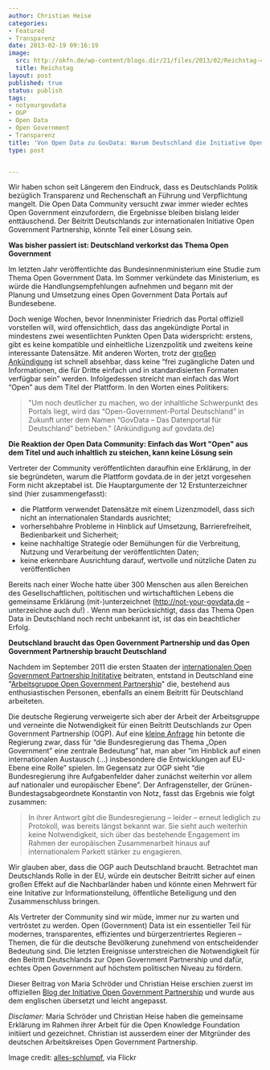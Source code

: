 ```yaml
---
author: Christian Heise
categories:
- Featured
- Transparenz
date: 2013-02-19 09:16:19
image:
  src: http://okfn.de/wp-content/blogs.dir/21/files/2013/02/Reichstag-415x276.jpg
  title: Reichstag
layout: post
published: true
status: publish
tags:
- notyourgovdata
- OGP
- Open Data
- Open Government
- Transparenz
title: 'Von Open Data zu GovData: Warum Deutschland die Initiative Open Government Partnerhship braucht'
type: post


---
```


Wir haben schon seit Längerem den Eindruck, dass es Deutschlands Politik bezüglich Transparenz und Rechenschaft an Führung und Verpflichtung mangelt. Die Open Data Community versucht zwar immer wieder echtes Open Government einzufordern, die Ergebnisse bleiben bislang leider enttäuschend. Der Beitritt Deutschlands zur internationalen Initiative Open Government Partnership, könnte Teil einer Lösung sein.

**Was bisher passiert ist: Deutschland verkorkst das Thema Open Government**

Im letzten Jahr veröffentlichte das Bundesinnenministerium eine Studie zum Thema Open Government Data. Im Sommer verkündete das Ministerium, es würde die Handlungsempfehlungen aufnehmen und begann mit der Planung und Umsetzung eines Open Government Data Portals auf Bundesebene.

Doch wenige Wochen, bevor Innenminister Friedrich das Portal offiziell vorstellen will, wird offensichtlich, dass das angekündigte Portal in mindestens zwei wesentlichten Punkten Open Data widerspricht: erstens, gibt es keine kompatible und einheitliche Lizenzpolitik und zweitens keine interessante Datensätze. Mit anderen Worten, trotz der [großen Ankündigung](http://www.bmi.bund.de/SharedDocs/Pressemitteilungen/DE/2012/mitMarginalspalte/07/opengovernment.html) ist schnell absehbar, dass keine “frei zugängliche Daten und Informationen, die für Dritte einfach und in standardisierten Formaten verfügbar sein” werden. Infolgedessen streicht man einfach das Wort “Open” aus dem Titel der Plattform. In den Worten eines Politikers:

> "Um noch deutlicher zu machen, wo der inhaltliche Schwerpunkt des Portals liegt, wird das “Open-Government-Portal Deutschland” in Zukunft unter dem Namen “GovData – Das Datenportal für Deutschland” betrieben." (Ankündigung auf govdata.de)

**Die Reaktion der Open Data Community: Einfach das Wort "Open" aus dem Titel und auch inhaltlich zu steichen, kann keine Lösung sein**

Vertreter der Community veröffentlichten daraufhin eine Erklärung, in der sie begründeten, warum die Plattform govdata.de in der jetzt vorgesehen Form nicht akzeptabel ist. Die Hauptargumente der 12 Erstunterzeichner sind (hier zusammengefasst):

  * die Plattform verwendet Datensätze mit einem Lizenzmodell, dass sich nicht an internationalen Standards ausrichtet;
  * vorhersehbahre Probleme in Hinblick auf Umsetzung, Barrierefreiheit, Bedienbarkeit und Sicherheit;
  * keine nachhaltige Strategie oder Bemühungen für die Verbreitung, Nutzung und Verarbeitung der veröffentlichten Daten;
  * keine erkennbare Ausrichtung darauf, wertvolle und nützliche Daten zu veröffentlichen

Bereits nach einer Woche hatte über 300 Menschen aus allen Bereichen des Gesellschaftlichen, poltitischen und wirtschaftlichen Lebens die gemeinsame Erklärung (mit-)unterzeichnet (<http://not-your-govdata.de> – unterzeichne auch du!) . Wenn man berücksichtigt, dass das Thema Open Data in Deutschland noch recht unbekannt ist, ist das ein beachtlicher Erfolg.

**Deutschland braucht das Open Government Partnership und das Open Government Partnership braucht Deutschland**

Nachdem im September 2011 die ersten Staaten der [internationalen Open Government Partnership Inititative](http://www.opengovpartnership.org/) beitraten, entstand in Deutschland eine "[Arbeitsgruppe Open Government Partnership](http://www.opengovpartnership.de/)" die, bestehend aus enthusiastischen Personen, ebenfalls an einem Beitritt für Deutschland arbeiteten.

Die deutsche Regierung verweigerte sich aber der Arbeit der Arbeitsgruppe und verneinte die Notwendigkeit für einen Beitritt Deutschlands zur Open Government Partnership (OGP). Auf eine [kleine Anfrage](http://gruen-digital.de/2012/07/bundesregierung-will-open-government-partnership-ogp-auch-weiterhin-nicht-beitreten/) hin betonte die Regierung zwar, dass für “die Bundesregierung das Thema „Open Government” eine zentrale Bedeutung” hat, man aber “im Hinblick auf einen internationalen Austausch (…) insbesondere die Entwicklungen auf EU-Ebene eine Rolle” spielen. Im Gegensatz zur OGP sieht “die Bundesregierung ihre Aufgabenfelder daher zu­nächst weiterhin vor allem auf nationaler und europäischer Ebene”. Der Anfragensteller, der Grünen-Bundestagsabgeordnete Konstantin von Notz, fasst das Ergebnis wie folgt zusammen:

> In ihrer Antwort gibt die Bundesregierung – leider – erneut lediglich zu Protokoll, was bereits längst bekannt war. Sie sieht auch weiterhin keine Notwendigkeit, sich über das bestehende Engagement im Rahmen der europäischen Zusammenarbeit hinaus auf internationalem Parkett stärker zu engagieren.

Wir glauben aber, dass die OGP auch Deutschland braucht. Betrachtet man Deutschlands Rolle in der EU, würde ein deutscher Beitritt sicher auf einen großen Effekt auf die Nachbarländer haben und könnte einen Mehrwert für eine Initative zur Informationsteilung, öffentliche Beteiligung und den Zusammenschluss bringen.

Als Vertreter der Community sind wir müde, immer nur zu warten und vertröstet zu werden. Open (Government) Data ist ein essentieller Teil für modernes, transparentes, effizientes und bürgerzentriertes Regieren – Themen, die für die deutsche Bevölkerung zunehmend von entscheidender Bedeutung sind. Die letzten Ereignisse unterstreichen die Notwendigkeit für den Beitritt Deutschlands zur Open Government Partnership und dafür, echtes Open Government auf höchstem politischen Niveau zu fördern.

Dieser Beitrag von Maria Schröder und Christian Heise erschien zuerst im offiziellen [Blog der Initiative Open Government Partnership](http://blog.opengovpartnership.org/2013/02/from-opengovdata-to-govdata-why-germany-needs-the-ogp-and-the-ogp-needs-germany/) und wurde aus dem englischen übersetzt und leicht angepasst.

_Disclamer:_ Maria Schröder und Christian Heise haben die gemeinsame Erklärung im Rahmen ihrer Arbeit für die Open Knowledge Foundation initiiert und gezeichnet. Christian ist ausserdem einer der Mitgründer des deutschen Arbeitskreises Open Government Partnership.

Image credit: [alles-schlumpf](http://www.flickr.com/photos/29487767@N02/2904087529), via Flickr

 